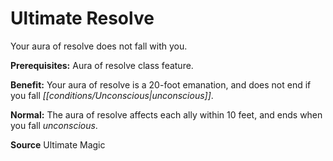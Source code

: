 ﻿---
cssclass: [feats]

---
# Ultimate Resolve

Your aura of resolve does not fall with you.

**Prerequisites:** Aura of resolve class feature.

**Benefit:** Your aura of resolve is a 20-foot emanation, and does not end if you fall _[[conditions/Unconscious|unconscious]]_.

**Normal:** The aura of resolve affects each ally within 10 feet, and ends when you fall _unconscious_.

**Source** Ultimate Magic